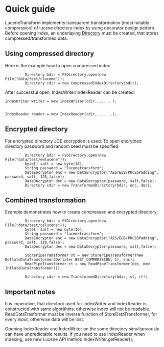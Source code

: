 # Quick guide #

LuceneTransform implements transparent transformation (most notably compression) of lucene directory index by using decorator design pattern. Before opening index, an underlaying [Directory](http://lucene.apache.org/java/2_2_0/api/org/apache/lucene/store/Directory.html) must be created, that stores compressed/transformed data.

## Using compressed directory ##
Here is the example how to open compressed index

```
         Directory bdir = FSDirectory.open(new File("data/test/clucene"));
         Directory cdir = new CompressedIndexDirectory(bdir);
```

After successful open, IndexWriter/IndexReader can be created:

```
IndexWriter writer = new IndexWriter(cdir, ..... );


IndexReader reader = new IndexReader(cdir, ......);
```


## Encrypted directory ##

For encrypted directory JCE encryption is used. To open encrypted directory password and random seed must be specified

```
         Directory bdir = FSDirectory.open(new File("data/test/eelucene"));
         byte[] salt = new byte[16];
         String password = "lucenetransform";
         DataEncryptor enc = new DataEncryptor("AES/ECB/PKCS5Padding", password, salt, 128,false);
         DataDecryptor dec = new DataDecryptor(password, salt,false);
         Directory cdir = new TransformedDirectory(bdir, enc, dec);
```

## Combined transformation ##
Example demonstrates how to create compressed and encrypted directory:

```
         Directory bdir = FSDirectory.open(new File("data/test/celucene"));
         byte[] salt = new byte[16];
         String password = "lucenetransform";
         DataEncryptor enc = new DataEncryptor("AES/ECB/PKCS5Padding", password, salt, 128,false);
         DataDecryptor dec = new DataDecryptor(password, salt,false);

         StorePipeTransformer st = new StorePipeTransformer(new DeflateDataTransformer(Deflater.BEST_COMPRESSION, 1), enc);
         ReadPipeTransformer rt = new ReadPipeTransformer(dec, new InflateDataTransformer());

         Directory cdir = new TransformedDirectory(bdir, st, rt);
```

## Important notes ##
It is imperative, that directory used for IndexWriter and IndexReader is constructed with same algorithms, otherwise index will not be readable. ReadDataTrasformer must be inverse function of StoreDataTransformer, for every input, otherwise data will be lost.

Opening IndexReader and IndexWriter on the same directory simultaneously can have unpredictable results. If you need to use IndexReader when indexing, use new Lucene API  method IndexWriter.getReader();